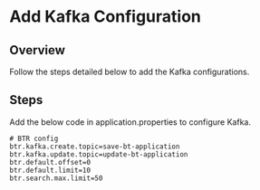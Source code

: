 # Add Kafka Configuration

## **Overview**

Follow the steps detailed below to add the Kafka configurations.

## **Steps**

Add the below code in application.properties to configure Kafka.

```properties
# BTR config
btr.kafka.create.topic=save-bt-application
btr.kafka.update.topic=update-bt-application
btr.default.offset=0
btr.default.limit=10
btr.search.max.limit=50
```

